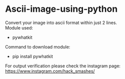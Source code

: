 # Ascii-image-using-python

Convert your image into ascii format within just 2 lines.   
Module used:
  - pywhatkit

Command to download module:
  - pip install pywhatkit
  
For output verification please check the instagram page: https://www.instagram.com/hack_smashes/
